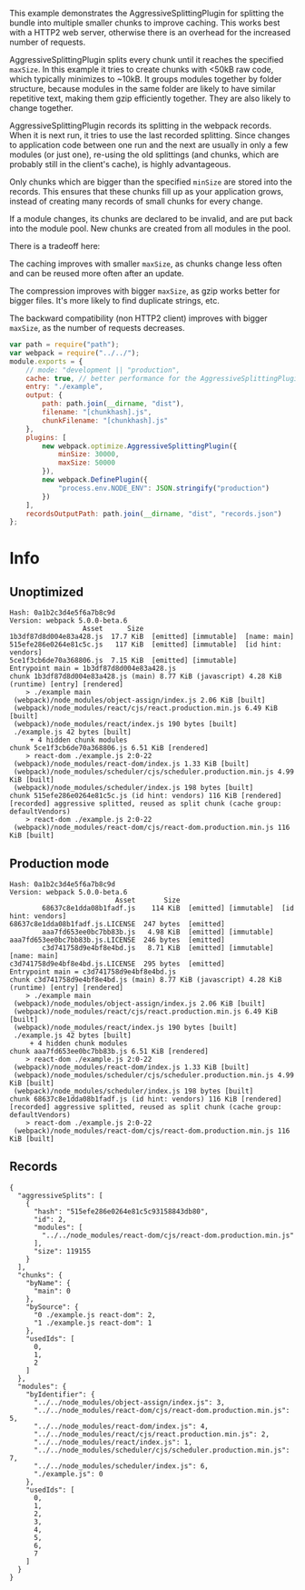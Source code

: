 This example demonstrates the AggressiveSplittingPlugin for splitting the bundle into multiple smaller chunks to improve caching. This works best with a HTTP2 web server, otherwise there is an overhead for the increased number of requests.

AggressiveSplittingPlugin splits every chunk until it reaches the specified `maxSize`. In this example it tries to create chunks with <50kB raw code, which typically minimizes to ~10kB. It groups modules together by folder structure, because modules in the same folder are likely to have similar repetitive text, making them gzip efficiently together. They are also likely to change together.

AggressiveSplittingPlugin records its splitting in the webpack records. When it is next run, it tries to use the last recorded splitting. Since changes to application code between one run and the next are usually in only a few modules (or just one), re-using the old splittings (and chunks, which are probably still in the client's cache), is highly advantageous.

Only chunks which are bigger than the specified `minSize` are stored into the records. This ensures that these chunks fill up as your application grows, instead of creating many records of small chunks for every change.

If a module changes, its chunks are declared to be invalid, and are put back into the module pool. New chunks are created from all modules in the pool.

There is a tradeoff here:

The caching improves with smaller `maxSize`, as chunks change less often and can be reused more often after an update.

The compression improves with bigger `maxSize`, as gzip works better for bigger files. It's more likely to find duplicate strings, etc.

The backward compatibility (non HTTP2 client) improves with bigger `maxSize`, as the number of requests decreases.

```js
var path = require("path");
var webpack = require("../../");
module.exports = {
	// mode: "development || "production",
	cache: true, // better performance for the AggressiveSplittingPlugin
	entry: "./example",
	output: {
		path: path.join(__dirname, "dist"),
		filename: "[chunkhash].js",
		chunkFilename: "[chunkhash].js"
	},
	plugins: [
		new webpack.optimize.AggressiveSplittingPlugin({
			minSize: 30000,
			maxSize: 50000
		}),
		new webpack.DefinePlugin({
			"process.env.NODE_ENV": JSON.stringify("production")
		})
	],
	recordsOutputPath: path.join(__dirname, "dist", "records.json")
};
```

# Info

## Unoptimized

```
Hash: 0a1b2c3d4e5f6a7b8c9d
Version: webpack 5.0.0-beta.6
                  Asset      Size
1b3df87d8d004e83a428.js  17.7 KiB  [emitted] [immutable]  [name: main]
515efe286e0264e81c5c.js   117 KiB  [emitted] [immutable]  [id hint: vendors]
5ce1f3cb6de70a368806.js  7.15 KiB  [emitted] [immutable]
Entrypoint main = 1b3df87d8d004e83a428.js
chunk 1b3df87d8d004e83a428.js (main) 8.77 KiB (javascript) 4.28 KiB (runtime) [entry] [rendered]
    > ./example main
 (webpack)/node_modules/object-assign/index.js 2.06 KiB [built]
 (webpack)/node_modules/react/cjs/react.production.min.js 6.49 KiB [built]
 (webpack)/node_modules/react/index.js 190 bytes [built]
 ./example.js 42 bytes [built]
     + 4 hidden chunk modules
chunk 5ce1f3cb6de70a368806.js 6.51 KiB [rendered]
    > react-dom ./example.js 2:0-22
 (webpack)/node_modules/react-dom/index.js 1.33 KiB [built]
 (webpack)/node_modules/scheduler/cjs/scheduler.production.min.js 4.99 KiB [built]
 (webpack)/node_modules/scheduler/index.js 198 bytes [built]
chunk 515efe286e0264e81c5c.js (id hint: vendors) 116 KiB [rendered] [recorded] aggressive splitted, reused as split chunk (cache group: defaultVendors)
    > react-dom ./example.js 2:0-22
 (webpack)/node_modules/react-dom/cjs/react-dom.production.min.js 116 KiB [built]
```

## Production mode

```
Hash: 0a1b2c3d4e5f6a7b8c9d
Version: webpack 5.0.0-beta.6
                          Asset       Size
        68637c8e1dda08b1fadf.js    114 KiB  [emitted] [immutable]  [id hint: vendors]
68637c8e1dda08b1fadf.js.LICENSE  247 bytes  [emitted]
        aaa7fd653ee0bc7bb83b.js   4.98 KiB  [emitted] [immutable]
aaa7fd653ee0bc7bb83b.js.LICENSE  246 bytes  [emitted]
        c3d741758d9e4bf8e4bd.js   8.71 KiB  [emitted] [immutable]  [name: main]
c3d741758d9e4bf8e4bd.js.LICENSE  295 bytes  [emitted]
Entrypoint main = c3d741758d9e4bf8e4bd.js
chunk c3d741758d9e4bf8e4bd.js (main) 8.77 KiB (javascript) 4.28 KiB (runtime) [entry] [rendered]
    > ./example main
 (webpack)/node_modules/object-assign/index.js 2.06 KiB [built]
 (webpack)/node_modules/react/cjs/react.production.min.js 6.49 KiB [built]
 (webpack)/node_modules/react/index.js 190 bytes [built]
 ./example.js 42 bytes [built]
     + 4 hidden chunk modules
chunk aaa7fd653ee0bc7bb83b.js 6.51 KiB [rendered]
    > react-dom ./example.js 2:0-22
 (webpack)/node_modules/react-dom/index.js 1.33 KiB [built]
 (webpack)/node_modules/scheduler/cjs/scheduler.production.min.js 4.99 KiB [built]
 (webpack)/node_modules/scheduler/index.js 198 bytes [built]
chunk 68637c8e1dda08b1fadf.js (id hint: vendors) 116 KiB [rendered] [recorded] aggressive splitted, reused as split chunk (cache group: defaultVendors)
    > react-dom ./example.js 2:0-22
 (webpack)/node_modules/react-dom/cjs/react-dom.production.min.js 116 KiB [built]
```

## Records

```
{
  "aggressiveSplits": [
    {
      "hash": "515efe286e0264e81c5c93158843db80",
      "id": 2,
      "modules": [
        "../../node_modules/react-dom/cjs/react-dom.production.min.js"
      ],
      "size": 119155
    }
  ],
  "chunks": {
    "byName": {
      "main": 0
    },
    "bySource": {
      "0 ./example.js react-dom": 2,
      "1 ./example.js react-dom": 1
    },
    "usedIds": [
      0,
      1,
      2
    ]
  },
  "modules": {
    "byIdentifier": {
      "../../node_modules/object-assign/index.js": 3,
      "../../node_modules/react-dom/cjs/react-dom.production.min.js": 5,
      "../../node_modules/react-dom/index.js": 4,
      "../../node_modules/react/cjs/react.production.min.js": 2,
      "../../node_modules/react/index.js": 1,
      "../../node_modules/scheduler/cjs/scheduler.production.min.js": 7,
      "../../node_modules/scheduler/index.js": 6,
      "./example.js": 0
    },
    "usedIds": [
      0,
      1,
      2,
      3,
      4,
      5,
      6,
      7
    ]
  }
}
```
